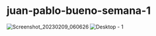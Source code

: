 # juan-pablo-bueno-semana-1
![Screenshot_20230209_060626](https://user-images.githubusercontent.com/82782106/218009391-00a2e049-38c6-4782-8dc2-530d52163c1b.png)
![Desktop - 1](https://user-images.githubusercontent.com/82782106/218009287-4aeed784-97ca-4362-a73f-31e8a6116c11.png)
